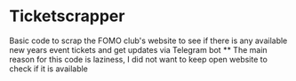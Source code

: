 # Ticketscrapper
Basic code to scrap the FOMO club's website to see if there is any available new years event tickets and get updates via Telegram bot **
The main reason for this code is laziness, I did not want to keep open website to check if it is available
